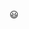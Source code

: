 <style>
.child{
    position: fixed;
    bottom: 0;
    right:0;
}
    </style>
 <p class="hyy">😃</p>